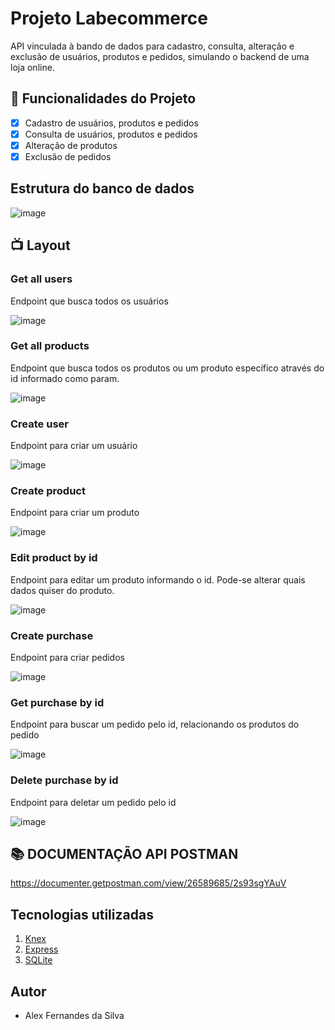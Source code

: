 # Projeto Labecommerce

API vinculada à bando de dados para cadastro, consulta, alteração e exclusão de usuários, produtos e pedidos, simulando o backend de uma loja online.

## 🔧 Funcionalidades do Projeto
- [x] Cadastro de usuários, produtos e pedidos
- [x] Consulta de usuários, produtos e pedidos
- [x] Alteração de produtos
- [x] Exclusão de pedidos
## Estrutura do banco de dados
![image](https://github.com/AlexFernandesDev/labecommerce-backend/assets/61995505/1b256926-0db8-4287-a4bb-57835077bdde)

## 📺 Layout
### Get all users
Endpoint que busca todos os usuários

![image](https://github.com/AlexFernandesDev/labecommerce-backend/assets/61995505/03084ab9-16c9-48ad-be5d-95c1e26010c1)

### Get all products
Endpoint que busca todos os produtos ou um produto específico através do id informado como param.

![image](https://github.com/AlexFernandesDev/labecommerce-backend/assets/61995505/f74374bf-079b-4309-a9b1-eb6fc1fbdeb0)


### Create user
Endpoint para criar um usuário

![image](https://github.com/AlexFernandesDev/labecommerce-backend/assets/61995505/f529d209-131c-4bdd-ae6a-18b2492d2cdc)

### Create product
Endpoint para criar um produto

![image](https://github.com/AlexFernandesDev/labecommerce-backend/assets/61995505/7657d258-3d3d-40fd-a58b-6a7d50c8fdd4)

### Edit product by id
Endpoint para editar um produto informando o id.
Pode-se alterar quais dados quiser do produto.

![image](https://github.com/AlexFernandesDev/labecommerce-backend/assets/61995505/c32119c3-f3ea-4982-b5a0-aae196dafc97)

### Create purchase
Endpoint para criar pedidos

![image](https://github.com/AlexFernandesDev/labecommerce-backend/assets/61995505/66ed74ac-7951-4e84-b76c-39349ef94d09)

### Get purchase by id
Endpoint para buscar um pedido pelo id, relacionando os produtos do pedido

![image](https://github.com/AlexFernandesDev/labecommerce-backend/assets/61995505/1d5b9ece-4cbf-49b4-9b60-7de09fd50ac5)

### Delete purchase by id
Endpoint para deletar um pedido pelo id

![image](https://github.com/AlexFernandesDev/labecommerce-backend/assets/61995505/b874a385-0352-4275-b9f0-3642b6e84164)

## 📚 DOCUMENTAÇÃO API POSTMAN
https://documenter.getpostman.com/view/26589685/2s93sgYAuV

## Tecnologias utilizadas
1. [Knex](https://knexjs.org/)
2. [Express](https://expressjs.com/)
3. [SQLite](https://www.sqlite.org/index.html)

## Autor
 - Alex Fernandes da Silva
